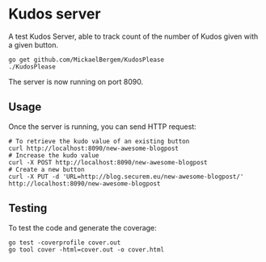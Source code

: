 # Kudos server

A test Kudos Server, able to track count of the number of Kudos given with a
given button.

    go get github.com/MickaelBergem/KudosPlease
    ./KudosPlease

The server is now running on port 8090.

## Usage

Once the server is running, you can send HTTP request:

    # To retrieve the kudo value of an existing button
    curl http://localhost:8090/new-awesome-blogpost
    # Increase the kudo value
    curl -X POST http://localhost:8090/new-awesome-blogpost
    # Create a new button
    curl -X PUT -d 'URL=http://blog.securem.eu/new-awesome-blogpost/' http://localhost:8090/new-awesome-blogpost

## Testing

To test the code and generate the coverage:

    go test -coverprofile cover.out
    go tool cover -html=cover.out -o cover.html
